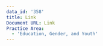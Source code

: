 ```yaml
---
data_id: '358'
title: Link
Document URL: Link
Practice Area:
  - 'Education, Gender, and Youth'
---
```

